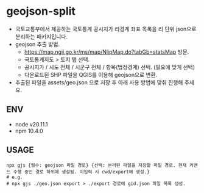 # geojson-split
- 국토교통부에서 제공하는 국토통계 공시지가 리경계 좌표 목록을 리 단위 json으로 분리하는 패키지입니다.
- geojson 추출 방법.
  - https://map.ngii.go.kr/ms/map/NlipMap.do?tabGb=statsMap 방문.
  - 국토통계지도 > 토지 탭 선택.
  - 공시지가 / 시도 전체 / 시군구 전체 / 항목(법정경계) 선택. (필요에 맞게 선택)
  - 다운로드된 SHP 파일을 QGIS를 이용해 geojson으로 변환.
- 추출된 파일을 assets/geo.json 으로 저장 후 아래 사용 방법에 맞춰 진행해 주세요.

## ENV
- node v20.11.1
- npm 10.4.0

## USAGE
```
npx gjs {필수: geojson 파일 경로} {선택: 분리된 파일을 저장할 파일 경로. 현재 커맨드 수행 중인 경로 하위에 생성됨. 미입력 시 cwd/export에 생성.}
# e.g.
# npx gjs ./geo.json export > ./export 경로에 gid.json 파일 목록 생성.
```